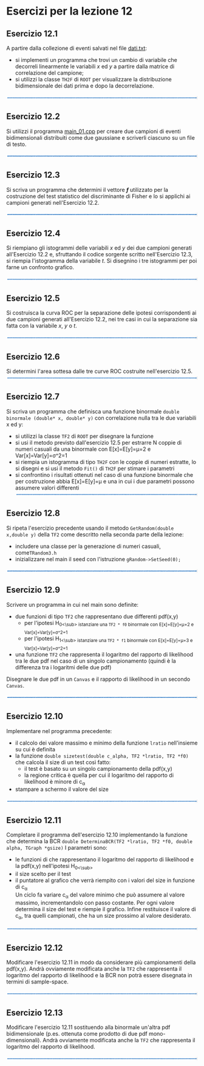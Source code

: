 # Esercizi per la lezione 12

## Esercizio 12.1

A partire dalla collezione di eventi salvati nel file [dati.txt](programmi/dati.txt):
  * si implementi un programma che trovi un cambio di variabile che decorreli linearmente le variabili *x* ed *y*
    a partire dalla matrice di correlazione del campione;
  * si utilizzi la classe ```TH2F``` di ```ROOT``` per visualizzare la distribuzione bidimensionale
    dei dati prima e dopo la decorrelazione.

![linea](../immagini/linea.png)

## Esercizio 12.2 

Si utilizzi il programma [main_01.cpp](programmi/main_01.cpp) per creare due campioni 
di eventi bidimensionali distribuiti come due gaussiane 
e scriverli ciascuno su un file di testo.

![linea](../immagini/linea.png)

## Esercizio 12.3

Si scriva un programma che determini il vettore ***f*** utilizzato per la costruzione del test statistico
del discriminante di Fisher e lo si applichi ai campioni generati nell'Esercizio 12.2.
 
![linea](../immagini/linea.png)

## Esercizio 12.4

Si riempiano gli istogrammi delle variabili *x* ed *y* dei due campioni generati all'Esercizio 12.2 e,
sfruttando il codice sorgente scritto nell'Esercizio 12.3, si riempia l'istogramma della variabile *t*.
Si disegnino i tre istogrammi per poi farne un confronto grafico.

![linea](../immagini/linea.png)

## Esercizio 12.5

Si costruisca la curva ROC per la separazione delle ipotesi corrispondenti ai due campioni generati all'Esercizio 12.2,
nei tre casi in cui la separazione sia fatta con la variabile *x*, *y* o *t*.

![linea](../immagini/linea.png)

## Esercizio 12.6

Si determini l'area sottesa dalle tre curve ROC costruite nell'esercizio 12.5.
![linea](../immagini/linea.png)

## Esercizio 12.7

Si scriva un programma che definisca una funzione binormale ```double binormale (double* x, double* y)``` 
con correlazione nulla tra le  due variabili x ed y:
* si utilizzi la classe ```TF2``` di ```ROOT``` per disegnare la funzione
* si usi il metodo previsto dall'esercizio 12.5 per estrarre N coppie di numeri casuali da una 
binormale con E[x]=E[y]=&mu;=2  e Var[x]=Var[y]=&sigma;^2=1
* si riempia un istogramma di tipo ```TH2F``` con le coppie di numeri estratte, lo si disegni e si 
usi il metodo ```Fit()``` di ```TH2F``` per stimare i parametri
* si confrontino i risultati ottenuti nel caso di una funzione binormale 
che per costruzione abbia E[x]=E[y]=&mu; e una in cui i due parametri possono assumere valori differenti
![linea](../immagini/linea.png)  
  
## Esercizio 12.8
    
Si ripeta l'esercizio precedente usando il metodo ```GetRandom(double x,double y)``` della ```TF2``` 
come descritto nella seconda parte della lezione:
* includere una classe per la generazione di numeri casuali, come```TRandom3.h```
* inizializzare nel main il seed con l'istruzione ```gRandom->SetSeed(0); ```

![linea](../immagini/linea.png)  
  
## Esercizio 12.9

Scrivere un programma in cui nel main sono definite:
* due funzioni di tipo ```TF2``` che rappresentano due differenti pdf(x,y)
  * per l'ipotesi H<sub>0<\sub> istanziare una ```TF2 * f0``` binormale con E[x]=E[y]=&mu;=2  e Var[x]=Var[y]=&sigma;^2=1
  * per l'ipotesi H<sub>1<\sub> istanziare una ```TF2 * f1``` binormale con E[x]=E[y]=&mu;=3  e Var[x]=Var[y]=&sigma;^2=1
* una funzione ```TF2``` che rappresenta il logaritmo del rapporto di likelihood tra 
le due pdf nel caso di un singolo campionamento (quindi è la differenza tra i logaritmi delle due pdf)

Disegnare le due pdf in un ```Canvas``` e il rapporto di likelihood in un secondo ```Canvas```.

![linea](../immagini/linea.png)  
  
## Esercizio 12.10

Implementare nel programma precedente:
* il calcolo dei valore massimo e minimo della funzione ```lratio``` nell'insieme su cui è definita
* la funzione ```double sizetest(double c_alpha, TF2 *lratio, TF2 *f0)``` 
che calcola il size di un test così fatto:
  * il test è basato su un singolo campionamento della pdf(x,y)
  * la regione critica è quella per cui il logaritmo del rapporto di likelihood 
    è minore di  c<sub>&alpha;</sub> 
* stampare a schermo il valore del size

![linea](../immagini/linea.png)

## Esercizio 12.11
Completare il programma dell'esercizio 12.10 implementando la funzione che determina la BCR
 ```double DeterminaBCR(TF2 *lratio, TF2 *f0, double alpha, TGraph *gsize)```
I parametri sono: 
* le funzioni di che rappresentano il  logaritmo del rapporto 
di likelihood e la pdf(x,y) nell'ipotesi H<sub>0<\sub>
* il size scelto per il test
* il puntatore al grafico che verrà riempito con i valori del size in funzione di c<sub>&alpha;</sub>   
Un ciclo fa variare c<sub>&alpha;</sub> del valore minimo che può assumere al valore massimo, incrementandolo con passo costante. 
Per ogni valore determina il size del test e riempie il grafico.
Infine restituisce il valore di c<sub>&alpha;</sub>, tra quelli campionati, che ha un size prossimo al valore desiderato.

![linea](../immagini/linea.png)

## Esercizio 12.12
Modificare l'esercizio 12.11 in modo da considerare più campionamenti della pdf(x,y). Andrà ovviamente modificata anche la
```TF2``` che rappresenta il logaritmo del rapporto di likelihood e la BCR non potrà essere disegnata in termini di sample-space.  

![linea](../immagini/linea.png)

## Esercizio 12.13
Modificare l'esercizio 12.11 sostituendo alla binormale un'altra pdf bidimensionale 
(p.es. ottenuta come prodotto di due pdf mono-dimensionali). Andrà ovviamente modificata anche la
```TF2``` che rappresenta il logaritmo del rapporto di likelihood.   

![linea](../immagini/linea.png)
